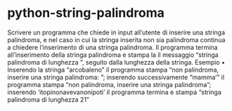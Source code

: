 # python-string-palindroma
Scrivere un programma che chiede in input all’utente di inserire una stringa palindroma, e nel caso in cui la stringa inserita non sia palindroma continua a chiedere l’inserimento di una stringa palindroma. Il programma termina all’inserimento della stringa palindroma e stampa la il messaggio “stringa palindroma di lunghezza ”, seguito dalla lunghezza della stringa. Esempio • Inserendo la stringa “arcobaleno” il programma stampa “non palindroma, inserire una stringa palindroma: ”; inserendo successivamente “mamma’” il programma stampa “non palindroma, inserire una stringa palindroma”; inserendo ‘itopinonavevanonipoti’ il programma termina e stampa “stringa palindroma di lunghezza 21”
